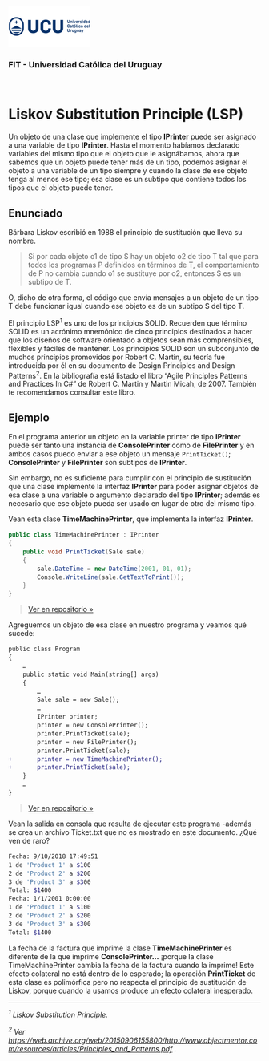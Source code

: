 ![UCU](https://github.com/ucudal/PII_Conceptos_De_POO/raw/master/Assets/logo-ucu.png)

### FIT - Universidad Católica del Uruguay

<br>

# Liskov Substitution Principle (LSP)

Un objeto de una clase que implemente el tipo **IPrinter** puede ser asignado a una variable de tipo **IPrinter**. Hasta el momento habíamos declarado variables del mismo tipo que el objeto que le asignábamos, ahora que sabemos que un objeto puede tener más de un tipo, podemos asignar el objeto a una variable de un tipo siempre y cuando la clase de ese objeto tenga al menos ese tipo; esa clase es un subtipo que contiene todos los tipos que el objeto puede tener.

## Enunciado

Bárbara Liskov escribió en 1988 el principio de sustitución que lleva su nombre.

> Si por cada objeto o1 de tipo S hay un objeto o2 de tipo T tal que para todos los programas P definidos en términos de T, el comportamiento de P no cambia cuando o1 se sustituye por o2, entonces S es un subtipo de T.

O, dicho de otra forma, el código que envía mensajes a un objeto de un tipo T debe funcionar igual cuando ese objeto es de un subtipo S del tipo T.

El principio LSP<sup>1</sup> es uno de los principios SOLID. Recuerden que término SOLID es un acrónimo mnemónico de cinco principios destinados a hacer que los diseños de software orientado a objetos sean más comprensibles, flexibles y fáciles de mantener. Los principios SOLID son un subconjunto de muchos principios promovidos por Robert C. Martin, su teoría fue introducida por él en su documento de Design Principles and Design Patterns<sup>2</sup>. En la bibliografía está listado el libro “Agile Principles Patterns and Practices In C#” de Robert C. Martin y Martin Micah, de 2007. También te recomendamos consultar este libro.

## Ejemplo

En el programa anterior un objeto en la variable printer de tipo **IPrinter** puede ser tanto una instancia de **ConsolePrinter** como de **FilePrinter** y en ambos casos puedo enviar a ese objeto un mensaje `PrintTicket()`; **ConsolePrinter** y **FilePrinter** son subtipos de **IPrinter**.

Sin embargo, no es suficiente para cumplir con el principio de sustitución que una clase implemente la interfaz **IPrinter** para poder asignar objetos de esa clase a una variable o argumento declarado del tipo **IPrinter**; además es necesario que ese objeto pueda ser usado en lugar de otro del mismo tipo.

Vean esta clase **TimeMachinePrinter**, que implementa la interfaz **IPrinter**.
```c#
public class TimeMachinePrinter : IPrinter
{
    public void PrintTicket(Sale sale)
    {
        sale.DateTime = new DateTime(2001, 01, 01);
        Console.WriteLine(sale.GetTextToPrint());
    }
}
```
> [Ver en repositorio »](https://github.com/ucudal/PII_Polymorphism_And_LSP/blob/master/v3/TimeMachinePrinter.cs)

Agreguemos un objeto de esa clase en nuestro programa y veamos qué sucede:

```diff
public class Program
{
    …
    public static void Main(string[] args)
    {
        …
        Sale sale = new Sale();
        …
        IPrinter printer;
        printer = new ConsolePrinter();
        printer.PrintTicket(sale);
        printer = new FilePrinter();
        printer.PrintTicket(sale);
+       printer = new TimeMachinePrinter();
+       printer.PrintTicket(sale);
    }
    …
}
```
> [Ver en repositorio »](https://github.com/ucudal/PII_Polymorphism_And_LSP/blob/master/v3/Program.cs)

Vean la salida en consola que resulta de ejecutar este programa -además se crea un archivo Ticket.txt que no es mostrado en este documento. ¿Qué ven de raro?

```bash
Fecha: 9/10/2018 17:49:51
1 de 'Product 1' a $100
2 de 'Product 2' a $200
3 de 'Product 3' a $300
Total: $1400
Fecha: 1/1/2001 0:00:00
1 de 'Product 1' a $100
2 de 'Product 2' a $200
3 de 'Product 3' a $300
Total: $1400
```

La fecha de la factura que imprime la clase **TimeMachinePrinter** es diferente de la que imprime **ConsolePrinter…**
¡porque la clase TimeMachinePrinter cambia la fecha de la factura cuando la imprime! Este efecto colateral no está
dentro de lo esperado; la operación **PrintTicket** de esta clase es polimórfica pero no respecta el principio de
sustitución de Liskov, porque cuando la usamos produce un efecto colateral inesperado.

*****

_<sup>1</sup>  Liskov Substitution Principle._

_<sup>2</sup>  Ver https://web.archive.org/web/20150906155800/http://www.objectmentor.com/resources/articles/Principles_and_Patterns.pdf ._